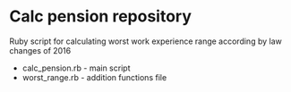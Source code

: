 # Calc pension repository
Ruby script for calculating worst work experience range according by law changes of 2016
- calc_pension.rb - main script
- worst_range.rb  - addition functions file
